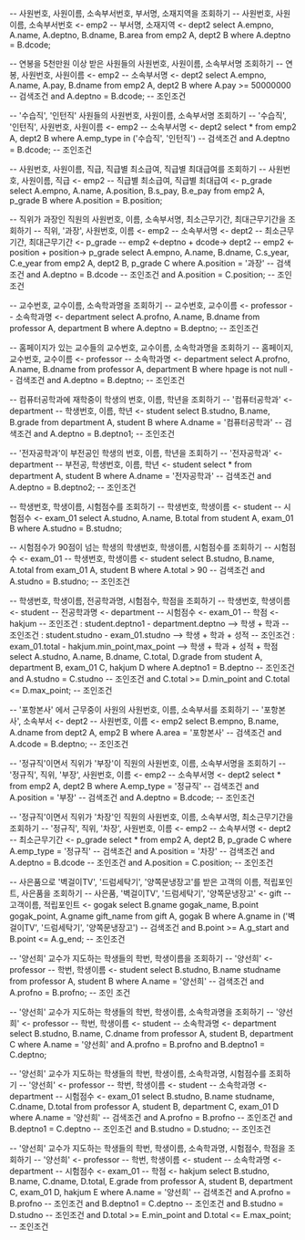 -- 사원번호, 사원이름, 소속부서번호, 부서명, 소재지역을 조회하기
-- 사원번호, 사원이름, 소속부서번호 <- emp2
-- 부서명, 소재지역 <- dept2
select  A.empno, A.name, A.deptno, B.dname, B.area
from emp2 A, dept2 B
where A.deptno = B.dcode;

-- 연봉을 5천만원 이상 받은 사원들의 사원번호, 사원이름, 소속부서명 조회하기
-- 연봉, 사원번호, 사원이름 <- emp2
-- 소속부서명 <- dept2
select A.empno, A.name, A.pay, B.dname
from emp2 A, dept2 B
where A.pay >= 50000000               -- 검색조건
and A.deptno = B.dcode;               -- 조인조건

-- '수습직', '인턴직' 사원들의 사원번호, 사원이름, 소속부서명 조회하기
-- '수습직', '인턴직', 사원번호, 사원이름 <- emp2
-- 소속부서명 <- dept2
select *
from emp2 A, dept2 B 
where A.emp_type in ('수습직', '인턴직') -- 검색조건
and A.deptno = B.dcode;                  -- 조인조건


-- 사원번호, 사원이름, 직급, 직급별 최소급여, 직급별 최대급여를 조회하기
-- 사원번호, 사원이름, 직급 <- emp2 
-- 직급별 최소급여, 직급별 최대급여 <- p_grade
select A.empno, A.name, A.position, B.s_pay, B.e_pay
from emp2 A, p_grade B 
where A.position = B.position;

-- 직위가 과장인 직원의 사원번호, 이름, 소속부서명, 최소근무기간, 최대근무기간을 조회하기
-- 직위, '과장', 사원번호, 이름 <- emp2 
-- 소속부서명 <- dept2 
-- 최소근무기간, 최대근무기간 <- p_grade
-- emp2 <-deptno + dcode-> dept2
-- emp2 <-position + position-> p_grade
select A.empno, A.name, B.dname, C.s_year, C.e_year
from emp2 A, dept2 B, p_grade C 
where A.position = '과장'     -- 검색조건
and A.deptno = B.dcode        -- 조인조건
and A.position = C.position;  -- 조인조건

-- 교수번호, 교수이름, 소속학과명을 조회하기
-- 교수번호, 교수이름 <- professor
-- 소속학과명 <- department
select A.profno, A.name, B.dname
from professor A, department B 
where A.deptno = B.deptno;  -- 조인조건

-- 홈페이지가 있는 교수들의 교수번호, 교수이름, 소속학과명을 조회하기
-- 홈페이지, 교수번호, 교수이름 <- professor
-- 소속학과명 <- department
select A.profno, A.name, B.dname
from professor A, department B 
where hpage is not null       -- 검색조건
and A.deptno = B.deptno;      -- 조인조건

-- 컴퓨터공학과에 재학중이 학생의 번호, 이름, 학년을 조회하기
-- '컴퓨터공학과' <- department
-- 학생번호, 이름, 학년 <- student
select B.studno, B.name, B.grade
from department A, student B 
where A.dname = '컴퓨터공학과'  -- 검색조건
and A.deptno = B.deptno1;       -- 조인조건

-- '전자공학과'이 부전공인 학생의 번호, 이름, 학년을 조회하기
-- '전자공학과' <- department
-- 부전공, 학생번호, 이름, 학년 <- student
select * 
from department A, student B 
where A.dname = '전자공학과'  -- 검색조건
and A.deptno = B.deptno2;     -- 조인조건

-- 학생번호, 학생이름, 시험점수를 조회하기
-- 학생번호, 학생이름 <- student
-- 시험점수 <- exam_01
select A.studno, A.name, B.total
from student A, exam_01 B 
where A.studno = B.studno;

-- 시험점수가 90점이 넘는 학생의 학생번호, 학생이름, 시험점수를 조회하기
-- 시험점수 <- exam_01
-- 학생번호, 학생이름 <- student
select B.studno, B.name, A.total
from exam_01 A, student B 
where A.total > 90           -- 검색조건
and A.studno = B.studno;     -- 조인조건

-- 학생번호, 학생이름, 전공학과명, 시험점수, 학점을 조회하기
-- 학생번호, 학생이름 <- student
-- 전공학과명 <- department
-- 시험점수 <- exam_01
-- 학점 <- hakjum
-- 조인조건 : student.deptno1 - department.deptno --> 학생 + 학과
-- 조인조건 : student.studno - exam_01.studno --> 학생 + 학과 + 성적
-- 조인조건 : exam_01.total - hakjum.min_point,max_point --> 학생 + 학과 + 성적 + 학점
select A.studno, A.name, B.dname, C.total, D.grade
from student A, department B, exam_01 C, hakjum D 
where A.deptno1 = B.deptno                               -- 조인조건
and A.studno = C.studno                                  -- 조인조건
and C.total >= D.min_point and C.total <= D.max_point;   -- 조인조건

-- '포항본사' 에서 근무중이 사원의 사원번호, 이름, 소속부서를 조회하기
-- '포항본사', 소속부서 <- dept2 
-- 사원번호, 이름 <- emp2 
select B.empno, B.name, A.dname
from dept2 A, emp2 B 
where A.area = '포항본사'	-- 검색조건
and A.dcode = B.deptno;		-- 조인조건

-- '정규직'이면서 직위가 '부장'이 직원의 사원번호, 이름, 소속부서명을 조회하기
-- '정규직', 직위, '부장', 사원번호, 이름 <- emp2
-- 소속부서명 <- dept2
select *
from emp2 A, dept2 B 
where A.emp_type = '정규직'		-- 검색조건
and A.position = '부장'         -- 검색조건
and A.deptno = B.dcode;         -- 조인조건

-- '정규직'이면서 직위가 '차장'인 직원의 사원번호, 이름, 소속부서명, 최소근무기간을 조회하기
-- '정규직', 직위, '차장', 사원번호, 이름 <- emp2
-- 소속부서명 <- dept2 
-- 최소근무기간 <- p_grade
select *
from emp2 A, dept2 B, p_grade C 
where A.emp_type = '정규직'		-- 검색조건
and A.position = '차장'         -- 검색조건
and A.deptno = B.dcode          -- 조인조건
and A.position = C.position;    -- 조인조건

-- 사은품으로 '벽걸이TV', '드럼세탁기', '양쪽문냉장고'를 받은 고객의 이름, 적립포인트, 사은품을 조회하기
-- 사은품, '벽걸이TV', '드럼세탁기', '양쪽문냉장고' <- gift
-- 고객이름, 적립포인트 <- gogak
select B.gname gogak_name, B.point gogak_point, A.gname gift_name
from gift A, gogak B 
where A.gname in ('벽걸이TV', '드럼세탁기', '양쪽문냉장고') -- 검색조건
and B.point >= A.g_start and B.point <= A.g_end;            -- 조인조건

-- '양선희' 교수가 지도하는 학생들의 학번, 학생이름을 조회하기
-- '양선희' <- professor
-- 학번, 학생이름 <- student
select B.studno, B.name studname
from professor A, student B 
where A.name = '양선희'   -- 검색조건
and A.profno = B.profno;  -- 조인 조건

-- '양선희' 교수가 지도하는 학생들의 학번, 학생이름, 소속학과명을 조회하기
-- '양선희' <- professor
-- 학번, 학생이름 <- student 
-- 소속학과명 <- department
select B.studno, B.name, C.dname
from professor A, student B, department C 
where A.name = '양선희'
and A.profno = B.profno
and B.deptno1 = C.deptno;

-- '양선희' 교수가 지도하는 학생들의 학번, 학생이름, 소속학과명, 시험점수를 조회하기
-- '양선희'  <- professor
-- 학번, 학생이름 <- student
-- 소속학과명 <- department
-- 시험점수 <- exam_01
select B.studno, B.name studname, C.dname, D.total
from professor A, student B, department C, exam_01 D 
where A.name = '양선희'    -- 검색조건
and A.profno = B.profno    -- 조인조건
and B.deptno1 = C.deptno   -- 조인조건
and B.studno = D.studno;   -- 조인조건

-- '양선희' 교수가 지도하는 학생들의 학번, 학생이름, 소속학과명, 시험점수, 학점을 조회하기
-- '양선희' <- professor
-- 학번, 학생이름 <- student
-- 소속학과명 <- department
-- 시험점수 <- exam_01
-- 학점 <- hakjum
select B.studno, B.name, C.dname, D.total, E.grade
from professor A, student B, department C, exam_01 D, hakjum E 
where A.name = '양선희'  -- 검색조건
and A.profno = B.profno  -- 조인조건
and B.deptno1 = C.deptno -- 조인조건
and B.studno = D.studno  -- 조인조건
and D.total >= E.min_point and D.total <= E.max_point; -- 조인조건


 


